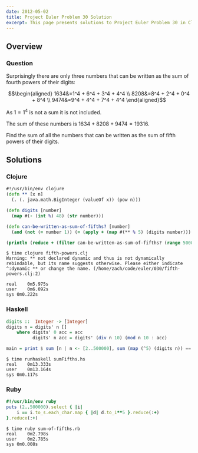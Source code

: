 ```yaml
---
date: 2012-05-02
title: Project Euler Problem 30 Solution
excerpt: This page presents solutions to Project Euler Problem 30 in Clojure, Haskell and Ruby.
---
```



## Overview


### Question

Surprisingly there are only three numbers that can be 
written as the sum of fourth powers of their digits:

$$\begin{aligned}
1634&=1^4 + 6^4 + 3^4 + 4^4 \\
8208&=8^4 + 2^4 + 0^4 + 8^4 \\
9474&=9^4 + 4^4 + 7^4 + 4^4
\end{aligned}$$

As $1=1^4$ is not a sum it is not included.

The sum of these numbers is $1634+8208+9474=19316$.

Find the sum of all the numbers that can be written as 
the sum of fifth powers of their digits.






## Solutions

### Clojure

```clojure
#!/usr/bin/env clojure
(defn ** [x n]
  (. (. java.math.BigInteger (valueOf x)) (pow n)))

(defn digits [number]
  (map #(- (int %) 48) (str number))) 

(defn can-be-written-as-sum-of-fifths? [number]
  (and (not (= number 1)) (= (apply + (map #(** % 5) (digits number))) number)))

(println (reduce + (filter can-be-written-as-sum-of-fifths? (range 500000))))
```


```
$ time clojure fifth-powers.clj
Warning: ** not declared dynamic and thus is not dynamically rebindable, but its name suggests otherwise. Please either indicate ^:dynamic ** or change the name. (/home/zach/code/euler/030/fifth-powers.clj:2)

real	0m5.975s
user	0m6.092s
sys	0m0.222s
```



### Haskell

```haskell
digits ::  Integer -> [Integer]
digits n = digits' n []
    where digits' 0 acc = acc
          digits' n acc = digits' (div n 10) (mod n 10 : acc)

main = print $ sum [n | n <- [2..500000], sum (map (^5) (digits n)) == n]
```


```
$ time runhaskell sumFifths.hs
real	0m13.333s
user	0m13.164s
sys	0m0.117s
```



### Ruby

```ruby
#!/usr/bin/env ruby
puts (2..500000).select { |i|
	i == i.to_s.each_char.map { |d| d.to_i**5 }.reduce(:+)
}.reduce(:+)
```


```
$ time ruby sum-of-fifths.rb
real	0m2.798s
user	0m2.785s
sys	0m0.008s
```


